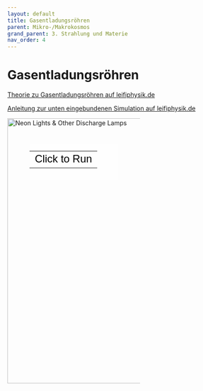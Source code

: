 ```yaml
---
layout: default
title: Gasentladungsröhren
parent: Mikro-/Makrokosmos
grand_parent: 3. Strahlung und Materie
nav_order: 4
---
```


# Gasentladungsröhren
[Theorie zu Gasentladungsröhren auf leifiphysik.de](https://www.leifiphysik.de/atomphysik/atomarer-energieaustausch/versuche/linienspektren-von-gasentladungsroehren)


[Anleitung zur unten eingebundenen Simulation auf leifiphysik.de](https://www.leifiphysik.de/atomphysik/atomarer-energieaustausch/ausblick/entladungslampe-java-simulation-von-phet)



<div style="position: relative; width: 300px; height: 197px;"><a href="https://phet.colorado.edu/sims/discharge-lamps/discharge-lamps_de.jnlp" style="text-decoration: none;"><img src="https://phet.colorado.edu/sims/discharge-lamps/discharge-lamps-screenshot.png" alt="Neon Lights & Other Discharge Lamps" style="border: none;" width="800" height="600"/><div style="position: absolute; width: 200px; height: 80px; left: 50px; top: 58px; background-color: #FFF; opacity: 0.6; filter: alpha(opacity = 60);"></div><table style="position: absolute; width: 200px; height: 80px; left: 50px; top: 58px;"><tr><td style="text-align: center; color: #000; font-size: 24px; font-family: Arial,sans-serif;">Click to Run</td></tr></table></a></div>
